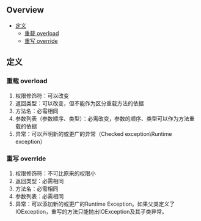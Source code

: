 ## Overview

- [定义](#定义)
  - [重载&nbsp;overload](#重载&nbsp;overload)
  - [重写&nbsp;override](#重写&nbsp;override)

## 定义

### 重载&nbsp;overload

1. 权限修饰符：可以改变
2. 返回类型：可以改变，但不能作为区分重载方法的依据
3. 方法名：必需相同
4. 参数列表（参数顺序、类型）：必需改变，参数的顺序、类型可以作为方法重载的依据
5. 异常：可以声明新的或更广的异常（Checked exception\Runtime exception）

### 重写&nbsp;override

1. 权限修饰符：不可比原来的权限小
2. 返回类型：必需相同
3. 方法名：必需相同
4. 参数列表：必需相同
5. 异常：可以添加新的或更广的Runtime Exception。如果父类定义了IOException，重写的方法只能抛出IOException及其子类异常。
